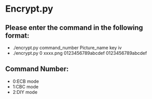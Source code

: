 # Encrypt.py
## Please enter the command in the following format:         
- ./encrypt.py command_number Picture_name key iv          
- ./encrypt.py 0 xxxx.png 0123456789abcdef 0123456789abcdef
            
## Command Number:            
- 0:ECB mode
- 1:CBC mode
- 2:DIY mode